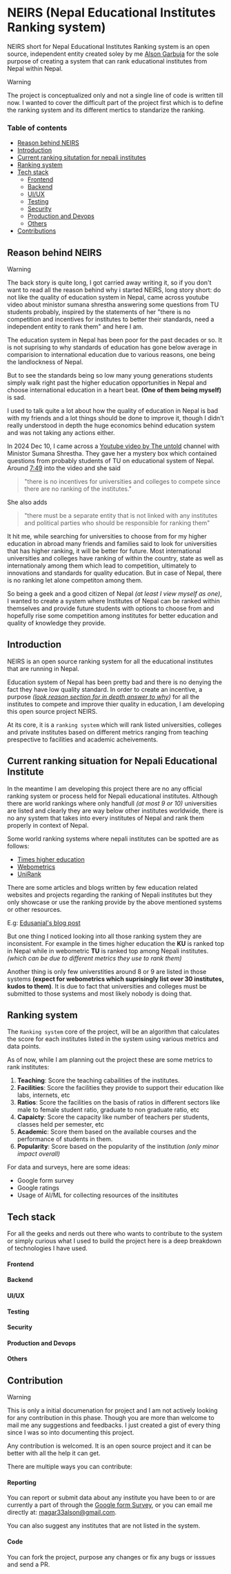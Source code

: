 # NEIRS (Nepal Educational Institutes Ranking system)

NEIRS short for Nepal Educational Institutes Ranking system is an open source, independent entity created soley by me [Alson Garbuja](https://alsongarbuja.com.np) for the sole purpose of creating a system that can rank educational institutes from Nepal within Nepal.

> [!Warning]
>
> The project is conceptualized only and not a single line of code is written till now. I wanted to cover the difficult part of the project first which is to define the ranking system and its different mertics to standarize the ranking.

### Table of contents

- [Reason behind NEIRS](#reason-behind-neirs)
- [Introduction](#introduction)
- [Current ranking situtation for nepali institutes](#current-ranking-situation-for-nepali-eduacational-institute)
- [Ranking system](#ranking-system)
- [Tech stack](#tech-stack)
  - [Frontend](#frontend)
  - [Backend](#backend)
  - [UI/UX](#uiux)
  - [Testing](#testing)
  - [Security](#security)
  - [Production and Devops](#production-and-devops)
  - [Others](#others)
- [Contributions](#contribution)

## Reason behind NEIRS

> [!Warning]
>
> The back story is quite long, I got carried away writing it, so if you don't want to read all the reason behind why i started NEIRS, long story short: do not like the quality of education system in Nepal, came across youtube video about ministor sumana shrestha answering some questions from TU students probably, inspired by the statements of her "there is no competition and incentives for institutes to better their standards, need a independent entity to rank them" and here I am.

The education system in Nepal has been poor for the past decades or so. It is not suprising to why standards of education has gone below average in comparision to international education due to various reasons, one being the landlockness of Nepal.

But to see the standards being so low many young generations students simply walk right past the higher education opportunities in Nepal and choose international education in a heart beat. **(One of them being myself)** is sad.

I used to talk quite a lot about how the quality of education in Nepal is bad with my friends and a lot things should be done to improve it, though I didn't really understood in depth the huge economics behind education system and was not taking any actions either.

In 2024 Dec 10, I came across a [Youtube video by The untold](https://youtu.be/q5jGMqVW9qU?si=CRNUqsEUeTcdlZdU) channel with Ministor Sumana Shrestha. They gave her a mystery box which contained questions from probably students of TU on educational system of Nepal. Around [7:49](https://youtu.be/q5jGMqVW9qU?si=eXpaeK_JaYk_H6uW&t=469) into the video and she said

> "there is no incentives for universities and colleges to compete since there are no ranking of the institutes."

She also adds

> "there must be a separate entity that is not linked with any institutes and political parties who should be responsible for ranking them"

It hit me, while searching for universities to choose from for my higher education in abroad many friends and families said to look for universities that has higher ranking, it will be better for future. Most international universities and colleges have ranking of within the country, state as well as internationaly among them which lead to competition, ultimately to innovations and standards for quality education. But in case of Nepal, there is no ranking let alone competiton among them.

So being a geek and a good citizen of Nepal _(at least I view myself as one)_, I wanted to create a system where Institutes of Nepal can be ranked within themselves and provide future students with options to choose from and hopefully rise some competition among institutes for better education and quality of knowledge they provide.

## Introduction

NEIRS is an open source ranking system for all the educational institutes that are running in Nepal.

Education system of Nepal has been pretty bad and there is no denying the fact they have low quality standard. In order to create an incentive, a purpose _([look reason section for in depth answer to why](#reason-behind-neirs))_ for all the institutes to compete and improve thier quality in education, I am developing this open source project NEIRS.

At its core, it is a `ranking system` which will rank listed universities, colleges and private institutes based on different metrics ranging from teaching prespective to facilities and academic acheivements.

## Current ranking situation for Nepali Educational Institute

In the meantime I am developing this project there are no any official ranking system or process held for Nepali educational institutes. Although there are world rankings where only handfull _(at most 9 or 10)_ universities are listed and clearly they are way below other institutes worldwide, there is no any system that takes into every institutes of Nepal and rank them properly in context of Nepal.

Some world ranking systems where nepali institutes can be spotted are as follows:

- [Times higher education](https://www.timeshighereducation.com/)
- [Webometrics](https://webometrics.info/en)
- [UniRank](https://www.4icu.org/)

There are some articles and blogs written by few education related websites and projects regarding the ranking of Nepali institutes but they only showcase or use the ranking provide by the above mentioned systems or other resources.

E.g: [Edusanjal's blog post](https://edusanjal.com/blog/rankings-of-universities-operating-in-nepal-times-higher-education/)

But one thing I noticed looking into all those ranking system they are inconsistent. For example in the times higher education the **KU** is ranked top in Nepal while in webometric **TU** is ranked top among Nepali institutes. _(which can be due to different metrics they use to rank them)_

Another thing is only few universtities around 8 or 9 are listed in those systems **(expect for webometrics which suprisingly list over 30 institutes, kudos to them)**. It is due to fact that universities and colleges must be submitted to those systems and most likely nobody is doing that.

## Ranking system

The `Ranking system` core of the project, will be an algorithm that calculates the score for each institutes listed in the system using various metrics and data points.

As of now, while I am planning out the project these are some metrics to rank institutes:

1. **Teaching**: Score the teaching cabailities of the institutes.
2. **Facilities**: Score the facilities they provide to support their education like labs, internets, etc
3. **Ratios**: Score the facilities on the basis of ratios in different sectors like male to female student ratio, graduate to non graduate ratio, etc
4. **Capaicty**: Score the capacity like number of teachers per students, classes held per semester, etc
5. **Academic**: Score them based on the available courses and the performance of students in them.
6. **Popularity**: Score based on the popularity of the institution _(only minor impact overall)_

For data and surveys, here are some ideas:

- Google form survey
- Google ratings
- Usage of AI/ML for collecting resources of the insititutes

## Tech stack

For all the geeks and nerds out there who wants to contribute to the system or simply curious what I used to build the project here is a deep breakdown of technologies I have used.

#### Frontend

#### Backend

#### UI/UX

#### Testing

#### Security

#### Production and Devops

#### Others

## Contribution

> [!Warning]
>
> This is only a initial documenation for project and I am not actively looking for any contribution in this phase. Though you are more than welcome to mail me any suggestions and feedbacks. I just created a gist of every thing since I was so into documenting this project.

Any contribution is welcomed. It is an open source project and it can be better with all the help it can get.

There are multiple ways you can contribute:

#### Reporting

You can report or submit data about any institute you have been to or are currently a part of through the [Google form Survey](), or you can email me directly at: [magar33alson@gmail.com](mailto:magar33alson@gmail.com).

You can also suggest any institutes that are not listed in the system.

#### Code

You can fork the project, purpose any changes or fix any bugs or isssues and send a PR.

